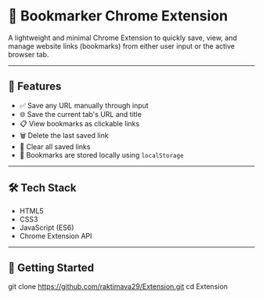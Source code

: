 # 🔖 Bookmarker Chrome Extension

A lightweight and minimal Chrome Extension to quickly save, view, and manage website links (bookmarks) from either user input or the active browser tab.

---

## 📌 Features

- ✅ Save any URL manually through input
- 🌐 Save the current tab's URL and title
- 📋 View bookmarks as clickable links
- 🗑️ Delete the last saved link
- 🧹 Clear all saved links
- 💾 Bookmarks are stored locally using `localStorage`

---

## 🛠️ Tech Stack

- HTML5
- CSS3
- JavaScript (ES6)
- Chrome Extension API

---

## 🚀 Getting Started

git clone https://github.com/raktimava29/Extension.git
cd Extension

